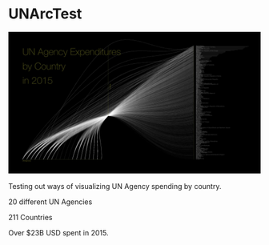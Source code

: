 # UNArcTest

![Preview Image](https://raw.githubusercontent.com/sspboyd/UNArcTest/master/output/UNArcTest-rSn47-20190604163535.jpg)

Testing out ways of visualizing UN Agency spending by country.

20 different UN Agencies

211 Countries

Over $23B USD spent in 2015. 
